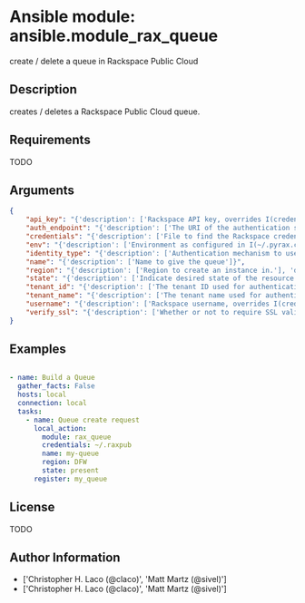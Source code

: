 # Ansible module: ansible.module_rax_queue


create / delete a queue in Rackspace Public Cloud

## Description

creates / deletes a Rackspace Public Cloud queue.

## Requirements

TODO

## Arguments

``` json
{
    "api_key": "{'description': ['Rackspace API key, overrides I(credentials).'], 'aliases': ['password']}",
    "auth_endpoint": "{'description': ['The URI of the authentication service.'], 'default': 'https://identity.api.rackspacecloud.com/v2.0/', 'version_added': 1.5}",
    "credentials": "{'description': ['File to find the Rackspace credentials in. Ignored if I(api_key) and I(username) are provided.'], 'aliases': ['creds_file']}",
    "env": "{'description': ['Environment as configured in I(~/.pyrax.cfg), see U(https://github.com/rackspace/pyrax/blob/master/docs/getting_started.md#pyrax-configuration).'], 'version_added': 1.5}",
    "identity_type": "{'description': ['Authentication mechanism to use, such as rackspace or keystone.'], 'default': 'rackspace', 'version_added': 1.5}",
    "name": "{'description': ['Name to give the queue']}",
    "region": "{'description': ['Region to create an instance in.'], 'default': 'DFW'}",
    "state": "{'description': ['Indicate desired state of the resource'], 'choices': ['present', 'absent'], 'default': 'present'}",
    "tenant_id": "{'description': ['The tenant ID used for authentication.'], 'version_added': 1.5}",
    "tenant_name": "{'description': ['The tenant name used for authentication.'], 'version_added': 1.5}",
    "username": "{'description': ['Rackspace username, overrides I(credentials).']}",
    "verify_ssl": "{'description': ['Whether or not to require SSL validation of API endpoints.'], 'version_added': 1.5}",
}
```

## Examples


``` yaml

- name: Build a Queue
  gather_facts: False
  hosts: local
  connection: local
  tasks:
    - name: Queue create request
      local_action:
        module: rax_queue
        credentials: ~/.raxpub
        name: my-queue
        region: DFW
        state: present
      register: my_queue

```

## License

TODO

## Author Information
  - ['Christopher H. Laco (@claco)', 'Matt Martz (@sivel)']
  - ['Christopher H. Laco (@claco)', 'Matt Martz (@sivel)']

